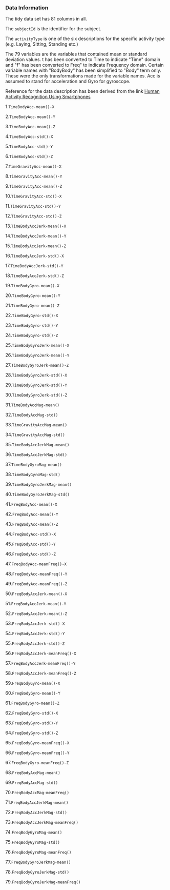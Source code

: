 ### Data Information

The tidy data set has 81 columns in all.

The `subjectId` is the identifier for the subject.

The `activityType` is one of the six descriptions for the specific activity type (e.g. Laying, Sitting, Standing etc.)

The 79 variables are the variables that contained mean or standard deviation values.
t has been converted to Time to indicate "Time" domain and "f" has been converted to Freq" to indicate Frequency domain.
Certain variable names with "BodyBody" has been simplified to "Body" term only.
These were the only transformations made for the variable names.
Acc is assumed to stand for acceleration and Gyro for gyroscope.

Reference for the data description has been derived from the link
[Human Activity Recognition Using Smartphones](http://archive.ics.uci.edu/ml/datasets/Human+Activity+Recognition+Using+Smartphones)

1.`TimeBodyAcc-mean()-X`

2.`TimeBodyAcc-mean()-Y`

3.`TimeBodyAcc-mean()-Z`

4.`TimeBodyAcc-std()-X`

5.`TimeBodyAcc-std()-Y`

6.`TimeBodyAcc-std()-Z`

7.`TimeGravityAcc-mean()-X`

8.`TimeGravityAcc-mean()-Y`

9.`TimeGravityAcc-mean()-Z`

10.`TimeGravityAcc-std()-X`

11.`TimeGravityAcc-std()-Y`

12.`TimeGravityAcc-std()-Z`

13.`TimeBodyAccJerk-mean()-X`

14.`TimeBodyAccJerk-mean()-Y`

15.`TimeBodyAccJerk-mean()-Z`

16.`TimeBodyAccJerk-std()-X`

17.`TimeBodyAccJerk-std()-Y`

18.`TimeBodyAccJerk-std()-Z`

19.`TimeBodyGyro-mean()-X`

20.`TimeBodyGyro-mean()-Y`

21.`TimeBodyGyro-mean()-Z`

22.`TimeBodyGyro-std()-X`

23.`TimeBodyGyro-std()-Y`

24.`TimeBodyGyro-std()-Z`

25.`TimeBodyGyroJerk-mean()-X`

26.`TimeBodyGyroJerk-mean()-Y`

27.`TimeBodyGyroJerk-mean()-Z`

28.`TimeBodyGyroJerk-std()-X`

29.`TimeBodyGyroJerk-std()-Y`

30.`TimeBodyGyroJerk-std()-Z`

31.`TimeBodyAccMag-mean()`

32.`TimeBodyAccMag-std()`

33.`TimeGravityAccMag-mean()`

34.`TimeGravityAccMag-std()`

35.`TimeBodyAccJerkMag-mean()`

36.`TimeBodyAccJerkMag-std()`

37.`TimeBodyGyroMag-mean()`

38.`TimeBodyGyroMag-std()`

39.`TimeBodyGyroJerkMag-mean()`

40.`TimeBodyGyroJerkMag-std()`

41.`FreqBodyAcc-mean()-X`

42.`FreqBodyAcc-mean()-Y`

43.`FreqBodyAcc-mean()-Z`

44.`FreqBodyAcc-std()-X`

45.`FreqBodyAcc-std()-Y`

46.`FreqBodyAcc-std()-Z`

47.`FreqBodyAcc-meanFreq()-X`

48.`FreqBodyAcc-meanFreq()-Y`

49.`FreqBodyAcc-meanFreq()-Z`

50.`FreqBodyAccJerk-mean()-X`

51.`FreqBodyAccJerk-mean()-Y`

52.`FreqBodyAccJerk-mean()-Z`

53.`FreqBodyAccJerk-std()-X`

54.`FreqBodyAccJerk-std()-Y`

55.`FreqBodyAccJerk-std()-Z`

56.`FreqBodyAccJerk-meanFreq()-X`

57.`FreqBodyAccJerk-meanFreq()-Y`

58.`FreqBodyAccJerk-meanFreq()-Z`

59.`FreqBodyGyro-mean()-X`

60.`FreqBodyGyro-mean()-Y`

61.`FreqBodyGyro-mean()-Z`

62.`FreqBodyGyro-std()-X`

63.`FreqBodyGyro-std()-Y`

64.`FreqBodyGyro-std()-Z`

65.`FreqBodyGyro-meanFreq()-X`

66.`FreqBodyGyro-meanFreq()-Y`

67.`FreqBodyGyro-meanFreq()-Z`

68.`FreqBodyAccMag-mean()`

69.`FreqBodyAccMag-std()`

70.`FreqBodyAccMag-meanFreq()`

71.`FreqBodyAccJerkMag-mean()`

72.`FreqBodyAccJerkMag-std()`

73.`FreqBodyAccJerkMag-meanFreq()`

74.`FreqBodyGyroMag-mean()`

75.`FreqBodyGyroMag-std()`

76.`FreqBodyGyroMag-meanFreq()`

77.`FreqBodyGyroJerkMag-mean()`

78.`FreqBodyGyroJerkMag-std()`

79.`FreqBodyGyroJerkMag-meanFreq()`



